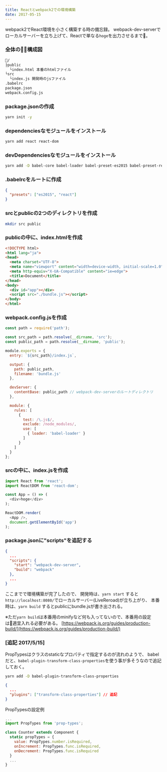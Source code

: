 ```yaml
---
title: Reactとwebpack2での環境構築
date: 2017-05-15
---
```


webpack2でReact環境を小さく構築する時の備忘録。
webpack-dev-serverでローカルサーバーを立ち上げて、Reactで単なる`hoge`を出力させるまで。

### 全体の構成図
```bash
/
├public
  └index.html 本番のhtmlファイル
└src
  └index.js 開発時のjsファイル
.babelrc
package.json
webpack.config.js
```

### package.jsonの作成
```bash
yarn init -y
```

### dependenciesなモジュールをインストール
```bash
yarn add react react-dom
```

### devDependenciesなモジュールをインストール
```bash
yarn add -D babel-core babel-loader babel-preset-es2015 babel-preset-react webpack webpack-dev-server
```

### .babelrcをルートに作成
```json .babelrc
{
  "presets": ["es2015", "react"]
}
```

### srcとpublicの2つのディレクトリを作成
```bash
mkdir src public
```

### publicの中に、index.htmlを作成
```html index.html
<!DOCTYPE html>
<html lang="ja">
<head>
  <meta charset="UTF-8">
  <meta name="viewport" content="width=device-width, initial-scale=1.0">
  <meta http-equiv="X-UA-Compatible" content="ie=edge">
  <title>Document</title>
</head>
<body>
  <div id="app"></div>
  <script src="./bundle.js"></script>
</body>
</html>
```

### webpack.config.jsを作成
```js webpack.config.js
const path = require('path');

const src_path = path.resolve(__dirname, 'src');
const public_path = path.resolve(__dirname, 'public');

module.exports = {
  entry: `${src_path}/index.js`,

  output: {
    path: public_path,
    filename: 'bundle.js'
  },

  devServer: {
    contentBase: public_path // webpack-dev-serverのルートディレクトリ
  },

  module: {
    rules: [
      {
        test: /\.js$/,
        exclude: /node_modules/,
        use: [
          { loader: 'babel-loader' }
        ]
      }
    ]
  }
};
```

### srcの中に、index.jsを作成
```js index.js
import React from 'react';
import ReactDOM from 'react-dom';

const App = () => (
  <div>hoge</div>
);

ReactDOM.render(
  <App />,
  document.getElementById('app')
);
```

### package.jsonに"scripts"を追記する
```json package.json
{
  ...
  "scripts": {
    "start": "webpack-dev-server",
    "build": "webpack"
  },
  ...
}
```

ここまでで環境構築が完了したので、
開発時は、`yarn start` すると`http://localhost:8080/`でローカルサーバー(LiveReroad)が立ち上がり、
本番時は、`yarn build` するとpublicにbundle.jsが書き出される。

※ただ`yarn build`は本番用のminifyなど何も入ってないので、本番用の設定は適宜入れる必要がある。
[https://webpack.js.org/guides/production-build/](https://webpack.js.org/guides/production-build/)

### [追記 2017/5/15]
PropTypesはクラスのstaticなプロパティで指定するのが流れのようで、
babelだと、`babel-plugin-transform-class-properties`を使う事が多そうなので追記しておく。

```bash
yarn add -D babel-plugin-transform-class-properties
```

```json .babelrc
{
  ...
  "plugins": ["transform-class-properties"] // 追記
}
```

PropTypesの設定例
```js Counter.js
...
import PropTypes from 'prop-types';

class Counter extends Component {
  static propTypes = {
    value: PropTypes.number.isRequired,
    onIncrement: PropTypes.func.isRequired,
    onDecrement: PropTypes.func.isRequired
  }
  ...
}
```

